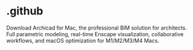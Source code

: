 # .github
Download Archicad for Mac, the professional BIM solution for architects. Full parametric modeling, real-time Enscape visualization, collaborative workflows, and macOS optimization for M1/M2/M3/M4 Macs.
